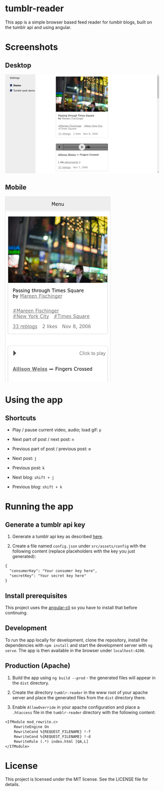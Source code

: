 # tumblr-reader
This app is a simple browser based feed reader for tumblr blogs, built on the tumblr api and using angular.

# Screenshots
## Desktop
![Desktop Screenshot](docs/Screenshot_Desktop.png)

## Mobile
![Mobile Screenshot](docs/Screenshot_Mobile.png)

# Using the app
## Shortcuts
- Play / pause current video, audio; load gif: `p`

- Next part of post / next post: `n`
- Previous part of post / previous post: `m`

- Next post: `j`
- Previous post: `k`

- Next blog: `shift + j`
- Previous blog: `shift + k`

# Running the app
## Generate a tumblr api key
1. Generate a tumblr api key as described [here](https://www.tumblr.com/docs/en/api/v2#what_you_need).

2. Create a file named `config.json` under `src/assets/config` with the following content (replace placeholders with the
key you just generated):
  ```
  {
    "consumerKey": "Your consumer key here",
    "secretKey": "Your secret key here"
  }
  ```

## Install prerequisites
This project uses the [angular-cli](https://github.com/angular/angular-cli#installation) so you have to install that before continuing.

## Development
To run the app locally for development, clone the repository, install the dependencies with `npm install` and 
start the development server with `ng serve`. The app is then available in the browser under `localhost:4200`.

## Production (Apache)
1. Build the app using `ng build --prod` - the generated files will appear in the `dist` directory.

2. Create the directory `tumblr-reader` in the www root of your apache server and place the generated files from 
the `dist` directory there.

3. Enable `AllowOverride` in your apache configuration and place a `.htaccess` file in the `tumblr-reader` directory
with the following content: 

  ```
  <IfModule mod_rewrite.c>
      RewriteEngine On
      RewriteCond %{REQUEST_FILENAME} !-f
      RewriteCond %{REQUEST_FILENAME} !-d
      RewriteRule (.*) index.html [QA,L]
  </IfModule>
  ```

# License
This project is licensed under the MIT license. See the LICENSE file for details.
